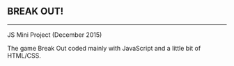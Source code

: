 **BREAK OUT!**
---------

----------



JS Mini Project (December 2015)

The game Break Out coded mainly with JavaScript and a little bit of HTML/CSS.


